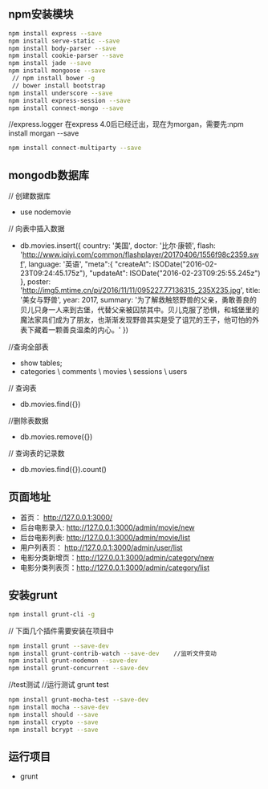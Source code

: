## npm安装模块
```bash
npm install express --save
npm install serve-static --save
npm install body-parser --save
npm install cookie-parser --save
npm install jade --save
npm install mongoose --save
 // npm install bower -g
 // bower install bootstrap
npm install underscore --save
npm install express-session --save
npm install connect-mongo --save
```
//express.logger 在express 4.0后已经迁出，现在为morgan，需要先:npm install morgan --save
```bash
npm install connect-multiparty --save
```
## mongodb数据库
// 创建数据库 
  * use nodemovie 

// 向表中插入数据
  * db.movies.insert({
country: '美国',
doctor: '比尔·康顿',
flash: 'http://www.iqiyi.com/common/flashplayer/20170406/1556f98c2359.swf',
language: '英语',
"meta":{
	"createAt": ISODate("2016-02-23T09:24:45.175z"),
	"updateAt": ISODate("2016-02-23T09:25:55.245z")
},
poster: 'http://img5.mtime.cn/pi/2016/11/11/095227.77136315_235X235.jpg',
title: '美女与野兽',
year: 2017,
summary: '为了解救触怒野兽的父亲，勇敢善良的贝儿只身一人来到古堡，代替父亲被囚禁其中。贝儿克服了恐惧，和城堡里的魔法家具们成为了朋友，也渐渐发现野兽其实是受了诅咒的王子，他可怕的外表下藏着一颗善良温柔的内心。'
})

//查询全部表
  * show tables;
  * categories \ comments \ movies \ sessions \ users

// 查询表
  * db.movies.find({})

//删除表数据
  * db.movies.remove({})

// 查询表的记录数
  * db.movies.find({}).count()

## 页面地址
  *  首页： http://127.0.0.1:3000/
  *  后台电影录入:  http://127.0.0.1:3000/admin/movie/new
  *  后台电影列表:  http://127.0.0.1:3000/admin/movie/list
  *  用户列表页： http://127.0.0.1:3000/admin/user/list
  *  电影分类新增页：http://127.0.0.1:3000/admin/category/new
  *  电影分类列表页：http://127.0.0.1:3000/admin/category/list

## 安装grunt
```bash
npm install grunt-cli -g
```
// 下面几个插件需要安装在项目中
```bash
npm install grunt --save-dev 
npm install grunt-contrib-watch --save-dev    //监听文件变动
npm install grunt-nodemon --save-dev
npm install grunt-concurrent --save-dev
```
//test测试 
//运行测试 grunt test
```bash
npm install grunt-mocha-test --save-dev
npm install mocha --save-dev
npm install should --save
npm install crypto --save
npm install bcrypt --save
```

## 运行项目
  * grunt

